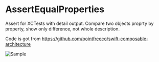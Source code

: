 # AssertEqualProperties

Assert for XCTests with detail output. Compare two objects proprty by property, show only difference, not whole description. 

Code is got from https://github.com/pointfreeco/swift-composable-architecture

![Sample](https://github.com/akaDuality/AssertEqualProperties/blob/main/1pbfeitricsu0cx6bghv2-chpco.png)
